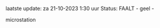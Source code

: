 laatste update: 
za 21-10-2023  1:30   uur 
Status: FAALT - geel - 
<div class="service R">microstation</div>